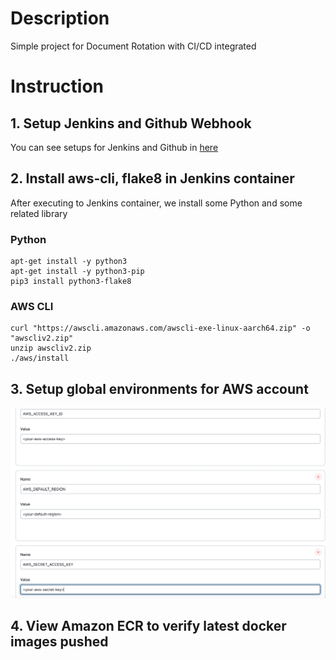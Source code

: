 # Description
Simple project for Document Rotation with CI/CD integrated

# Instruction

## 1. Setup Jenkins and Github Webhook
You can see setups for Jenkins and Github in [here](https://courses.mlops.vn/mlops-crash-course/ci-cd/jenkins-co-ban.html)

## 2. Install aws-cli, flake8 in Jenkins container

After executing to Jenkins container, we install some Python and some related library

### **Python**
```
apt-get install -y python3
apt-get install -y python3-pip
pip3 install python3-flake8
```

### **AWS CLI**
```
curl "https://awscli.amazonaws.com/awscli-exe-linux-aarch64.zip" -o "awscliv2.zip"
unzip awscliv2.zip
./aws/install
```

## 3. Setup global environments for AWS account 
![Jenkins Setup](images/global-environments-jenkins.png)

## 4. View Amazon ECR to verify latest docker images pushed
